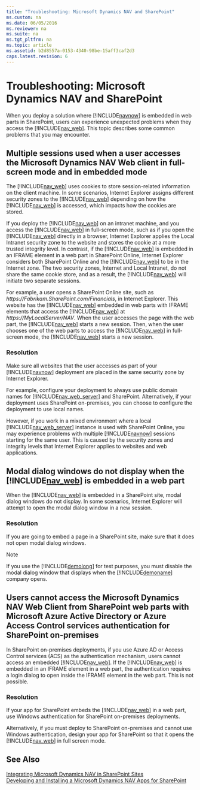 ```yaml
---
title: "Troubleshooting: Microsoft Dynamics NAV and SharePoint"
ms.custom: na
ms.date: 06/05/2016
ms.reviewer: na
ms.suite: na
ms.tgt_pltfrm: na
ms.topic: article
ms.assetid: b2d8557a-0153-4340-98be-15aff3caf2d3
caps.latest.revision: 6
---
```

# Troubleshooting: Microsoft Dynamics NAV and SharePoint
When you deploy a solution where [!INCLUDE[navnow](includes/navnow_md.md)] is embedded in web parts in SharePoint, users can experience unexpected problems when they access the [!INCLUDE[nav_web](includes/nav_web_md.md)]. This topic describes some common problems that you may encounter.  
  
##  <a name="MultipleSessions"></a> Multiple sessions used when a user accesses the Microsoft Dynamics NAV Web client in full\-screen mode and in embedded mode  
 The [!INCLUDE[nav_web](includes/nav_web_md.md)] uses cookies to store session\-related information on the client machine. In some scenarios, Internet Explorer assigns different security zones to the [!INCLUDE[nav_web](includes/nav_web_md.md)] depending on how the [!INCLUDE[nav_web](includes/nav_web_md.md)] is accessed, which impacts how the cookies are stored.  
  
 If you deploy the [!INCLUDE[nav_web](includes/nav_web_md.md)] on an intranet machine, and you access the [!INCLUDE[nav_web](includes/nav_web_md.md)] in full\-screen mode, such as if you open the [!INCLUDE[nav_web](includes/nav_web_md.md)] directly in a browser, Internet Explorer applies the Local Intranet security zone to the website and stores the cookie at a more trusted integrity level. In contrast, if the [!INCLUDE[nav_web](includes/nav_web_md.md)] is embedded in an IFRAME element in a web part in SharePoint Online, Internet Explorer considers both SharePoint Online and the [!INCLUDE[nav_web](includes/nav_web_md.md)] to be in the Internet zone. The two security zones, Internet and Local Intranet, do not share the same cookie store, and as a result, the [!INCLUDE[nav_web](includes/nav_web_md.md)] will initiate two separate sessions.  
  
 For example, a user opens a SharePoint Online site, such as *https:\/\/Fabrikam.SharePoint.com\/Financials*, in Internet Explorer. This website has the [!INCLUDE[nav_web](includes/nav_web_md.md)] embedded in web parts with IFRAME elements that access the [!INCLUDE[nav_web](includes/nav_web_md.md)] at *https:\/\/MyLocalServer\/NAV*. When the user accesses the page with the web part, the [!INCLUDE[nav_web](includes/nav_web_md.md)] starts a new session. Then, when the user chooses one of the web parts to access the [!INCLUDE[nav_web](includes/nav_web_md.md)] in full\-screen mode, the [!INCLUDE[nav_web](includes/nav_web_md.md)] starts a new session.  
  
### Resolution  
 Make sure all websites that the user accesses as part of your [!INCLUDE[navnow](includes/navnow_md.md)] deployment are placed in the same security zone by Internet Explorer.  
  
 For example, configure your deployment to always use public domain names for [!INCLUDE[nav_web_server](includes/nav_web_server_md.md)] and SharePoint. Alternatively, if your deployment uses SharePoint on\-premises, you can choose to configure the deployment to use local names.  
  
 However, if you work in a mixed environment where a local [!INCLUDE[nav_web_server](includes/nav_web_server_md.md)] instance is used with SharePoint Online, you may experience problems with multiple [!INCLUDE[navnow](includes/navnow_md.md)] sessions starting for the same user. This is caused by the security zones and integrity levels that Internet Explorer applies to websites and web applications.  
  
## Modal dialog windows do not display when the [!INCLUDE[nav_web](includes/nav_web_md.md)] is embedded in a web part  
 When the [!INCLUDE[nav_web](includes/nav_web_md.md)] is embedded in a SharePoint site, modal dialog windows do not display. In some scenarios, Internet Explorer will attempt to open the modal dialog window in a new session.  
  
### Resolution  
 If you are going to embed a page in a SharePoint site, make sure that it does not open modal dialog windows.  
  
> [!NOTE]  
>  If you use the [!INCLUDE[demolong](includes/demolong_md.md)] for test purposes, you must disable the modal dialog window that displays when the [!INCLUDE[demoname](includes/demoname_md.md)] company opens.  
  
##  <a name="CannotAccessWebClient"></a> Users cannot access the Microsoft Dynamics NAV Web Client from SharePoint web parts with Microsoft Azure Active Directory or Azure Access Control services authentication for SharePoint on\-premises  
 In SharePoint on\-premises deployments, if you use Azure AD or Access Control services \(ACS\) as the authentication mechanism, users cannot access an embedded [!INCLUDE[nav_web](includes/nav_web_md.md)]. If the [!INCLUDE[nav_web](includes/nav_web_md.md)] is embedded in an IFRAME element in a web part, the authentication requires a login dialog to open inside the IFRAME element in the web part. This is not possible.  
  
### Resolution  
 If your app for SharePoint embeds the [!INCLUDE[nav_web](includes/nav_web_md.md)] in a web part, use Windows authentication for SharePoint on\-premises deployments.  
  
 Alternatively, if you must deploy to SharePoint on\-premises and cannot use Windows authentication, design your app for SharePoint so that it opens the [!INCLUDE[nav_web](includes/nav_web_md.md)] in full screen mode.  
  
## See Also  
 [Integrating Microsoft Dynamics NAV in SharePoint Sites](Integrating-Microsoft-Dynamics-NAV-in-SharePoint-Sites.md)   
 [Developing and Installing a Microsoft Dynamics NAV Apps for SharePoint](Developing-and-Installing-a-Microsoft-Dynamics-NAV-Apps-for-SharePoint.md)